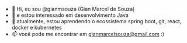 - 👋 Hi, eu sou @gianmsouza (Gian Marcel de Souza)
- 👀 e estou interessado em desenvolvimento Java
- 🌱 atualmente, estou aprendendo o ecossistema spring boot, git, react, docker e kubernetes
- 📫 você pode me encontrar em gianmarcelsouza@gmail.com :)

<!---
gianmsouza/gianmsouza is a ✨ special ✨ repository because its `README.md` (this file) appears on your GitHub profile.
You can click the Preview link to take a look at your changes.
--->
